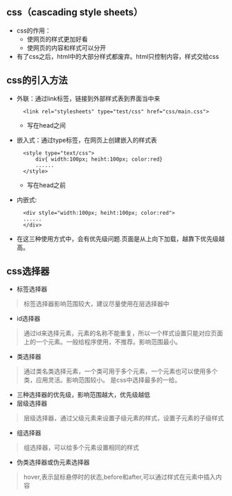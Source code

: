 ## css（cascading style sheets）
- css的作用：
  - 使网页的样式更加好看
  - 使网页的内容和样式可以分开
- 有了css之后，html中的大部分样式都废弃。html只控制内容，样式交给css
## css的引入方法
- 外联：通过link标签，链接到外部样式表到界面当中来

        <link rel="stylesheets" type="test/css" href="css/main.css">

  - 写在head之间
- 嵌入式：通过type标签，在网页上创建嵌入的样式表
  
        <style type="text/css">
            div{ width:100px; heiht:100px; color:red}
            ......
        </style>    

  - 写在head之前
- 内嵌式:
    
        <div style="width:100px; heiht:100px; color:red">
        ......
        </div>

- 在这三种使用方式中，会有优先级问题.页面是从上向下加载，越靠下优先级越高。
  
## css选择器
- 标签选择器
> 标签选择器影响范围较大，建议尽量使用在层选择器中

- id选择器
>通过id来选择元素，元素的名称不能重复，所以一个样式设置只能对应页面上的一个元素。一般给程序使用，不推荐。影响范围最小。

- 类选择器
>通过类名类选择元素，一个类可用于多个元素，一个元素也可以使用多个类，应用灵活。影响范围较小。 是css中选择最多的一给。

- 三种选择器的优先级，影响范围越大，优先级越低
- 层级选择器
>层级选择器，通过父级元素来设置子级元素的样式，设置子元素的子级样式
- 组选择器
>组选择器，可以给多个元素设置相同的样式
- 伪类选择器或伪元素选择器
>hover,表示鼠标悬停时的状态,before和after,可以通过样式在元素中插入内容
